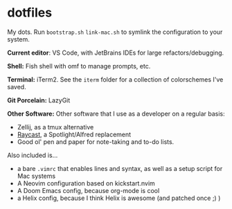 # dotfiles
My dots.
Run `bootstrap.sh` `link-mac.sh` to symlink the configuration to your system.

**Current editor**: VS Code, with JetBrains IDEs for large refactors/debugging. 
 
**Shell:** Fish shell with omf to manage prompts, etc. 

**Terminal:** iTerm2. See the `iterm` folder for a collection of colorschemes I've saved.

**Git Porcelain:** LazyGit

**Other Software:**
Other software that I use as a developer on a regular basis:
- Zellij, as a tmux alternative
- [Raycast](https://www.raycast.com/), a Spotlight/Alfred replacement
- Good ol' pen and paper for note-taking and to-do lists.

Also included is...
- a bare `.vimrc` that enables lines and syntax, as well as a setup script for Mac systems
- A Neovim configuration based on kickstart.nvim
- A Doom Emacs config, because org-mode is cool
- a Helix config, because I think Helix is awesome (and patched once ;) )
